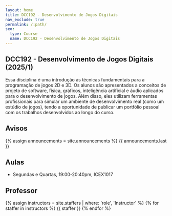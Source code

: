 ```yaml
---
layout: home
title: DCC192 - Desenvolvimento de Jogos Digitais
nav_exclude: true
permalink: /:path/
seo:
  type: Course
  name: DCC192 - Desenvolvimento de Jogos Digitais
---
```


## DCC192 - Desenvolvimento de Jogos Digitais (2025/1)

Essa disciplina é uma introdução às técnicas fundamentais para a programação de jogos 2D e 3D. Os alunos são apresentados a conceitos de projeto de software, física, gráficos, inteligência artificial e áudio aplicados para o desenvolvimento de jogos. Além disso, eles utilizam ferramentas profissionais para simular um ambiente de desenvolvimento real (como um estúdio de jogos), tendo a oportunidade de publicar um portfólio pessoal com os trabalhos desenvolvidos ao longo do curso.

## Avisos

{% assign announcements = site.announcements %}
{{ announcements.last }}

## Aulas

- Segundas e Quartas, 19:00-20:40pm, ICEX1017

## Professor

{% assign instructors = site.staffers | where: 'role', 'Instructor' %}
{% for staffer in instructors %}
{{ staffer }}
{% endfor %}
